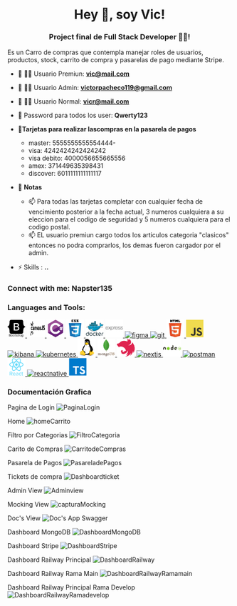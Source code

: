 
<h1 align="center">Hey 👋, soy Vic!</h1>
<h3 align="center"> Project final de Full Stack Developer 👨‍💻!  </h3>


Es un Carro de compras que contempla manejar roles de usuarios, productos, stock, carrito de compra y pasarelas de pago mediante Stripe. 
- 🌱 👨‍💻 Usuario Premiun: **vic@mail.com**
- 🤝 👨‍💻 Usuario Admin: **victorpacheco119@gmail.com**
- 💬 👨‍💻 Usuario Normal: **vicr@mail.com**
- 💬 Password para todos los user: **Qwerty123**


- 📝**Tarjetas para realizar lascompras  en la pasarela de pagos** 
  - master: 5555555555554444-
  - visa: 4242424242424242
  - visa debito: 4000056655665556
  - amex: 371449635398431
  - discover: 6011111111111117


- 📄 **Notas**
  
  - 📫 Para todas las tarjetas completar con cualquier fecha de vencimiento posterior a la fecha actual, 3 numeros cualquiera a su eleccion para el codigo de seguridad y 5 numeros cualquiera para el codigo postal.
  - 📫 EL usuario premiun  cargo todos los articulos categoria "clasicos"  entonces no podra comprarlos, los demas fueron cargador por el admin.

- ⚡ Skills : **..**

<h3 align="left">Connect with me: Napster135</h3>
<p align="left">
</p>

<h3 align="left">Languages and Tools:</h3>
<p align="left"> <a href="https://getbootstrap.com" target="_blank" rel="noreferrer"> <img src="https://raw.githubusercontent.com/devicons/devicon/master/icons/bootstrap/bootstrap-plain-wordmark.svg" alt="bootstrap" width="40" height="40"/> </a> <a href="https://canvasjs.com" target="_blank" rel="noreferrer"> <img src="https://raw.githubusercontent.com/Hardik0307/Hardik0307/master/assets/canvasjs-charts.svg" alt="canvasjs" width="40" height="40"/> </a> <a href="https://www.w3schools.com/cs/" target="_blank" rel="noreferrer"> <img src="https://raw.githubusercontent.com/devicons/devicon/master/icons/csharp/csharp-original.svg" alt="csharp" width="40" height="40"/> </a> <a href="https://www.w3schools.com/css/" target="_blank" rel="noreferrer"> <img src="https://raw.githubusercontent.com/devicons/devicon/master/icons/css3/css3-original-wordmark.svg" alt="css3" width="40" height="40"/> </a> <a href="https://www.docker.com/" target="_blank" rel="noreferrer"> <img src="https://raw.githubusercontent.com/devicons/devicon/master/icons/docker/docker-original-wordmark.svg" alt="docker" width="40" height="40"/> </a> <a href="https://expressjs.com" target="_blank" rel="noreferrer"> <img src="https://raw.githubusercontent.com/devicons/devicon/master/icons/express/express-original-wordmark.svg" alt="express" width="40" height="40"/> </a> <a href="https://www.figma.com/" target="_blank" rel="noreferrer"> <img src="https://www.vectorlogo.zone/logos/figma/figma-icon.svg" alt="figma" width="40" height="40"/> </a> <a href="https://git-scm.com/" target="_blank" rel="noreferrer"> <img src="https://www.vectorlogo.zone/logos/git-scm/git-scm-icon.svg" alt="git" width="40" height="40"/> </a> <a href="https://www.w3.org/html/" target="_blank" rel="noreferrer"> <img src="https://raw.githubusercontent.com/devicons/devicon/master/icons/html5/html5-original-wordmark.svg" alt="html5" width="40" height="40"/> </a> <a href="https://developer.mozilla.org/en-US/docs/Web/JavaScript" target="_blank" rel="noreferrer"> <img src="https://raw.githubusercontent.com/devicons/devicon/master/icons/javascript/javascript-original.svg" alt="javascript" width="40" height="40"/> </a> <a href="https://www.elastic.co/kibana" target="_blank" rel="noreferrer"> <img src="https://www.vectorlogo.zone/logos/elasticco_kibana/elasticco_kibana-icon.svg" alt="kibana" width="40" height="40"/> </a> <a href="https://kubernetes.io" target="_blank" rel="noreferrer"> <img src="https://www.vectorlogo.zone/logos/kubernetes/kubernetes-icon.svg" alt="kubernetes" width="40" height="40"/> </a> <a href="https://www.linux.org/" target="_blank" rel="noreferrer"> <img src="https://raw.githubusercontent.com/devicons/devicon/master/icons/linux/linux-original.svg" alt="linux" width="40" height="40"/> </a> <a href="https://www.mongodb.com/" target="_blank" rel="noreferrer"> <img src="https://raw.githubusercontent.com/devicons/devicon/master/icons/mongodb/mongodb-original-wordmark.svg" alt="mongodb" width="40" height="40"/> </a> <a href="https://nestjs.com/" target="_blank" rel="noreferrer"> <img src="https://raw.githubusercontent.com/devicons/devicon/master/icons/nestjs/nestjs-plain.svg" alt="nestjs" width="40" height="40"/> </a> <a href="https://nextjs.org/" target="_blank" rel="noreferrer"> <img src="https://cdn.worldvectorlogo.com/logos/nextjs-2.svg" alt="nextjs" width="40" height="40"/> </a> <a href="https://nodejs.org" target="_blank" rel="noreferrer"> <img src="https://raw.githubusercontent.com/devicons/devicon/master/icons/nodejs/nodejs-original-wordmark.svg" alt="nodejs" width="40" height="40"/> </a> <a href="https://postman.com" target="_blank" rel="noreferrer"> <img src="https://www.vectorlogo.zone/logos/getpostman/getpostman-icon.svg" alt="postman" width="40" height="40"/> </a> <a href="https://reactjs.org/" target="_blank" rel="noreferrer"> <img src="https://raw.githubusercontent.com/devicons/devicon/master/icons/react/react-original-wordmark.svg" alt="react" width="40" height="40"/> </a> <a href="https://reactnative.dev/" target="_blank" rel="noreferrer"> <img src="https://reactnative.dev/img/header_logo.svg" alt="reactnative" width="40" height="40"/> </a> <a href="https://www.typescriptlang.org/" target="_blank" rel="noreferrer"> <img src="https://raw.githubusercontent.com/devicons/devicon/master/icons/typescript/typescript-original.svg" alt="typescript" width="40" height="40"/> </a> </p>

<h3 align="left">Documentación Grafica</h3>

Pagina de Login
![PaginaLogin](https://github.com/Napster135/Final-project-Backend/assets/91566684/52d8679e-6c98-4b75-b3c1-1bc2275cdbd0)


Home 
![homeCarrito](https://github.com/Napster135/Final-project-Backend/assets/91566684/b50bdb75-f7ac-4b40-89af-c6f771a25959)

Filtro por Categorias
![FiltroCategoria](https://github.com/Napster135/Final-project-Backend/assets/91566684/50073476-6886-4bc7-9be0-4191aa6a13a1)

Carito de Compras
![CarritodeCompras](https://github.com/Napster135/Final-project-Backend/assets/91566684/0c9728b0-666e-401f-936e-1c12cd435b3e)

Pasarela de Pagos
![PasareladePagos](https://github.com/Napster135/Final-project-Backend/assets/91566684/f9988b32-0eda-4a28-83fd-dbcd09d583ac)


Tickets de compra
![Dashboardticket](https://github.com/Napster135/Final-project-Backend/assets/91566684/161d0d0e-5e2f-4b26-b816-cb6f8db3a4ff)

Admin View
![Adminview](https://github.com/Napster135/Final-project-Backend/assets/91566684/ab5ad59c-529c-46f7-8eeb-5abace8ad652)

Mocking View
![capturaMocking](https://github.com/Napster135/Final-project-Backend/assets/91566684/99d377aa-3912-4d42-ba8e-69544407e810)

Doc's View 
![Doc's App Swagger](https://github.com/Napster135/Final-project-Backend/assets/91566684/0aa30b39-8c51-485d-ac91-6381160f4f7b)

Dashboard MongoDB
![DashboardMongoDB](https://github.com/Napster135/Final-project-Backend/assets/91566684/f24778a9-0549-4ee9-a35d-00f01c79b34b)

Dashboard Stripe
![DashboardStripe](https://github.com/Napster135/Final-project-Backend/assets/91566684/52844a81-4c69-451a-a05d-34f8b56b0ad1)

Dashboard Railway Principal 
![DashboardRailway](https://github.com/Napster135/Final-project-Backend/assets/91566684/dee62c2f-4c84-4eb1-96ae-61393c410871)

Dashboard Railway Rama Main
![DashboardRailwayRamamain](https://github.com/Napster135/Final-project-Backend/assets/91566684/019f85de-6853-4e3b-952f-d7e92b976587)

Dashboard Railway Principal Rama Develop
![DashboardRailwayRamadevelop](https://github.com/Napster135/Final-project-Backend/assets/91566684/8eb25327-0aa9-49af-97e6-269824d334fe)
















